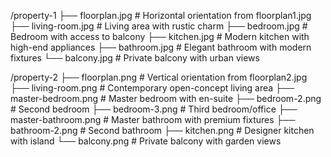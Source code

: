 /property-1
├── floorplan.jpg       # Horizontal orientation from floorplan1.jpg
├── living-room.jpg     # Living area with rustic charm
├── bedroom.jpg         # Bedroom with access to balcony
├── kitchen.jpg         # Modern kitchen with high-end appliances
├── bathroom.jpg        # Elegant bathroom with modern fixtures
└── balcony.jpg         # Private balcony with urban views

/property-2
├── floorplan.png       # Vertical orientation from floorplan2.jpg
├── living-room.png     # Contemporary open-concept living area
├── master-bedroom.png  # Master bedroom with en-suite
├── bedroom-2.png       # Second bedroom
├── bedroom-3.png       # Third bedroom/office
├── master-bathroom.png # Master bathroom with premium fixtures
├── bathroom-2.png      # Second bathroom
├── kitchen.png         # Designer kitchen with island
└── balcony.png         # Private balcony with garden views

